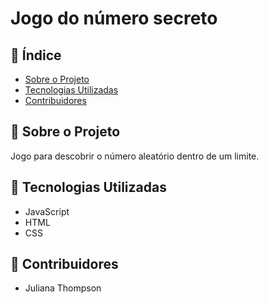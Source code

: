 # Jogo do número secreto

## 📌 Índice
- [Sobre o Projeto](#sobre-o-projeto)
- [Tecnologias Utilizadas](#tecnologias-utilizadas)
- [Contribuidores](#contribuidores)

## 📝 Sobre o Projeto
Jogo para descobrir o número aleatório dentro de um limite.

## 🚀 Tecnologias Utilizadas
- JavaScript
- HTML
- CSS

## 🤝 Contribuidores
- Juliana Thompson
